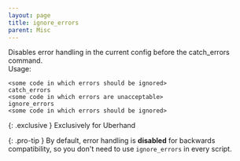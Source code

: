 ```yaml
---
layout: page
title: ignore_errors
parent: Misc
---
```

Disables error handling in the current config before the catch_errors command.\
Usage:
```
<some code in which errors should be ignored>
catch_errors
<some code in which errors are unacceptable>
ignore_errors
<some code in which errors should be ignored>
```

{: .exclusive }
Exclusively for Uberhand

{: .pro-tip }
By default, error handling is **disabled** for backwards compatibility, so you don't need to use ```ignore_errors``` in every script.